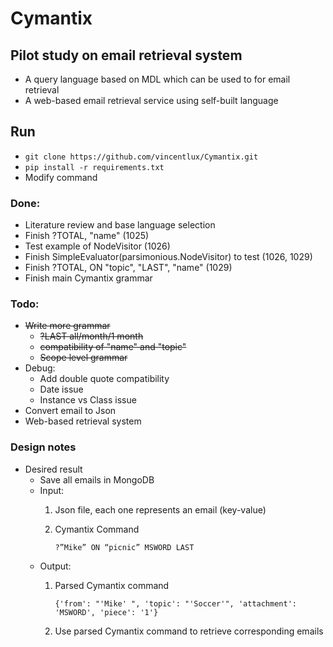 # Cymantix
## Pilot study on email retrieval system
* A query language based on MDL which can be used to for email retrieval
* A web-based email retrieval service using self-built language

## Run
* `git clone https://github.com/vincentlux/Cymantix.git`
* `pip install -r requirements.txt`
*  Modify command


### Done:
* Literature review and base language selection
* Finish ?TOTAL, "name" (1025)
* Test example of NodeVisitor (1026)
* Finish SimpleEvaluator(parsimonious.NodeVisitor) to test (1026, 1029)
* Finish ?TOTAL, ON "topic", "LAST", "name" (1029)
* Finish main Cymantix grammar

### Todo:
* ~~Write more grammar~~
    * ~~?LAST all/month/1 month~~
    * ~~compatibility of "name" and "topic"~~
    * ~~Scope level grammar~~
* Debug:
    * Add double quote compatibility
    * Date issue
    * Instance vs Class issue
* Convert email to Json
* Web-based retrieval system

### Design notes
* Desired result
    * Save all emails in MongoDB
    * Input: 
        1. Json file, each one represents an email (key-value)
        2. Cymantix Command

            `?”Mike” ON “picnic” MSWORD LAST`
    * Output: 
        1. Parsed Cymantix command

            `{'from': "'Mike' ", 'topic': "'Soccer'", 'attachment': 'MSWORD', 'piece': '1'}`
        2. Use parsed Cymantix command to retrieve corresponding emails

